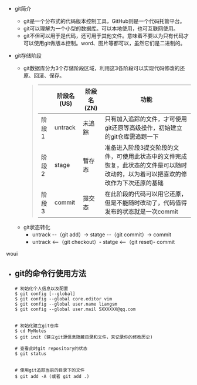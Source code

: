 - git简介
    - git是一个分布式的代码版本控制工具，GitHub则是一个代码托管平台。
    - git可以理解为一个小型的数据库。可以本地使用，也可互联网使用。
    - git不但可以用于是代码，还可用于其他文件。意味着不要以为只有代码才可以使用git做版本控制。word、图片等都可以，虽然它们是二进制的。

- git存储阶段
    - git数据库分为3个存储阶段区域，利用这3各阶段可以实现代码修改的还原、回滚、保存。
        >  ||阶段名(US)|阶段名(ZN)|功能|
        >  |--|--|--|--|
        >  |阶段1|untrack|未追踪|只有加入追踪的文件，才可使用git还原等高级操作，初始建立的git仓库需追踪一下|
        >  |阶段2|stage|暂存态|准备进入阶段3提交阶段的文件，可使用此状态中的文件完成恢复，此状态的文件是可以随时改动的，以为着可以把喜欢的修改作为下次还原的基础|
        >  |阶段3|commit|提交态|在此阶段的代码可以用它还原，但是不能随时改动了，代码值得发布的状态就是一次commit|      
    - git状态转化
        - untrack --（git add）-> statge --（git commit）-> commit
        - untrack <--（git checkout）- statge <--（git reset)- commit

woui
- git的命令行使用方法
    - 
    ```shell
    # 初始化个人信息以及配置
    $ git config [--global] 
    $ git config --global core.editor vim
    $ git config --global user.name liangsm
    $ git config --global user.mail 5XXXXXX@qq.com


    # 初始化建立git仓库
    $ cd MyNotes
    $ git init (建立git源信息隐藏目录和文件，来记录你的修改历史)

    # 查看此时git repository的状态
    $ git status


    # 使用git追踪当前的目录下的文件
    $ git add -A (或者 git add .)



    ```
